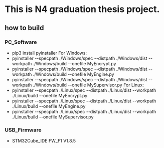 # This is N4 graduation thesis project.
## how to build
### PC_Software
  - pip3 install pyinstaller
  For Windows:
  - pyinstaller --specpath ./Windows/spec --distpath ./Windows/dist --workpath ./Windows/build --onefile MyEncrypt.py
  - pyinstaller --specpath ./Windows/spec --distpath ./Windows/dist --workpath ./Windows/build --onefile MyEngine.py
  - pyinstaller --specpath ./Windows/spec --distpath ./Windows/dist --workpath ./Windows/build --onefile MySupervisor.py
  For Linux:
  - pyinstaller --specpath ./Linux/spec --distpath ./Linux/dist --workpath ./Linux/build --onefile MyEncrypt.py
  - pyinstaller --specpath ./Linux/spec --distpath ./Linux/dist --workpath ./Linux/build --onefile MyEngine.py
  - pyinstaller --specpath ./Linux/spec --distpath ./Linux/dist --workpath ./Linux/build --onefile MySupervisor.py
### USB_Firmware
  - STM32Cube_IDE FW_F1 V1.8.5
